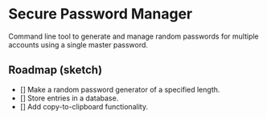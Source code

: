 # Secure Password Manager

Command line tool to generate and manage random passwords for multiple accounts using a single master password.

## Roadmap (sketch)

- [] Make a random password generator of a specified length.
- [] Store entries in a database.
- [] Add copy-to-clipboard functionality.
